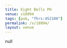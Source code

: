 ```yaml
---
title: Eight Bells PH
venue: v18994
tags: [pub, "fhrs:452100"]
permalink: /v/18994/
layout: venue
---
```

null